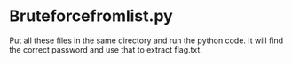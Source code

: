 # Bruteforcefromlist.py
Put all these files in the same directory and run the python code. It will find the correct password and use that to extract flag.txt.
